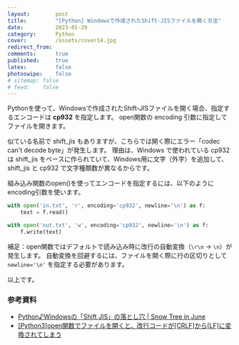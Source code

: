 ```yaml
---
layout:        post
title:         "[Python] Windowsで作成されたShift-JISファイルを開く方法"
date:          2023-01-29
category:      Python
cover:         /assets/cover14.jpg
redirect_from:
comments:      true
published:     true
latex:         false
photoswipe:    false
# sitemap: false
# feed:    false
---
```


Pythonを使って、Windowsで作成されたShift-JISファイルを開く場合、指定するエンコードは **cp932** を指定します。
open関数の encoding 引数に指定してファイルを開きます。

似ている名前で shift_jis もありますが、こちらでは開く際にエラー「codec can't decode byte」が発生します。
理由は、Windows で使われている cp932 は shift_jis をベースに作られていて、Windows用に文字（外字）を追加して、shift_jis と cp932 で文字種類数が異なるからです。

組み込み関数のopen()を使ってエンコードを指定するには、以下のようにencoding引数を使います。

```python
with open('in.txt', 'r', encoding='cp932', newline='\n') as f:
    text = f.read()

with open('out.txt', 'w', encoding='cp932', newline='\n') as f:
    f.write(text)
```

補足：open関数ではデフォルトで読み込み時に改行の自動変換（`\r\n` → `\n`）が発生します。
自動変換を回避するには、ファイルを開く際に行の区切りとして `newline='\n'` を指定する必要があります。

以上です。

### 参考資料
- [Python♪Windowsの「Shift JIS」の落とし穴 \| Snow Tree in June](https://snowtree-injune.com/2020/05/15/codec-py003/)
- [\[Python3\]open関数でファイルを開くと、改行コードが\[CRLF\]から\[LF\]に変換されてしまう](https://www.curict.com/item/1b/1b608b2.html)
